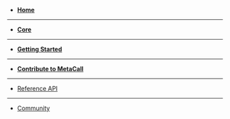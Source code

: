 - [**Home**](README.md)

---

- [**Core**](/docs/docs.md)

---

- [**Getting Started**](/docs/getting-started.md)

---

- [**Contribute to MetaCall**](/docs/contribute.md)

---

- <a href="api/html/index.html" title="Reference API">Reference API</a>

---

- [Community](/docs/community.md)

<!-- ---

- [Changelog](changelog.md)
 -->
